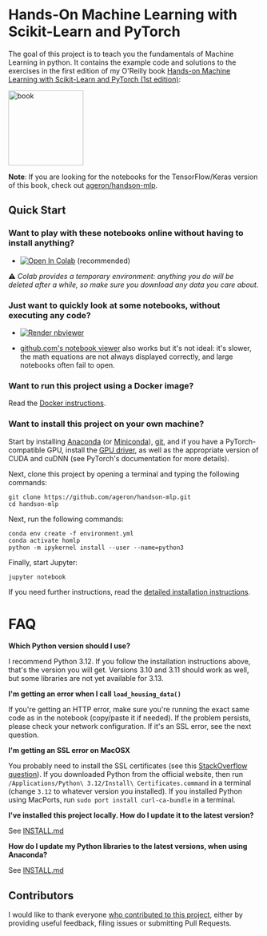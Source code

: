# Hands-On Machine Learning with Scikit-Learn and PyTorch

The goal of this project is to teach you the fundamentals of Machine Learning in
python. It contains the example code and solutions to the exercises in the first edition of my O'Reilly book [Hands-on Machine Learning with Scikit-Learn and PyTorch (1st edition)](https://geron.ai/er):

<a href="https://geron.ai/er"><img src="https://learning.oreilly.com/library/cover/9781098125967/300w/" title="book" width="150" border="0" /></a>

**Note**: If you are looking for the notebooks for the TensorFlow/Keras version of this book, check out [ageron/handson-mlp](https://github.com/ageron/handson-mlp).

## Quick Start

### Want to play with these notebooks online without having to install anything?

- <a href="https://colab.research.google.com/github/ageron/handson-mlp/blob/main/" target="_parent"><img src="https://colab.research.google.com/assets/colab-badge.svg" alt="Open In Colab"/></a> (recommended)

⚠ _Colab provides a temporary environment: anything you do will be deleted after a while, so make sure you download any data you care about._

### Just want to quickly look at some notebooks, without executing any code?

- <a href="https://nbviewer.jupyter.org/github/ageron/handson-mlp/blob/main/index.ipynb"><img src="https://raw.githubusercontent.com/jupyter/design/master/logos/Badges/nbviewer_badge.svg" alt="Render nbviewer" /></a>

- [github.com's notebook viewer](https://github.com/ageron/handson-mlp/blob/main/index.ipynb) also works but it's not ideal: it's slower, the math equations are not always displayed correctly, and large notebooks often fail to open.

### Want to run this project using a Docker image?

Read the [Docker instructions](https://github.com/ageron/handson-mlp/tree/main/docker).

### Want to install this project on your own machine?

Start by installing [Anaconda](https://www.anaconda.com/products/distribution) (or [Miniconda](https://docs.conda.io/en/latest/miniconda.html)), [git](https://git-scm.com/downloads), and if you have a PyTorch-compatible GPU, install the [GPU driver](https://www.nvidia.com/Download/index.aspx), as well as the appropriate version of CUDA and cuDNN (see PyTorch's documentation for more details).

Next, clone this project by opening a terminal and typing the following commands:

    git clone https://github.com/ageron/handson-mlp.git
    cd handson-mlp

Next, run the following commands:

    conda env create -f environment.yml
    conda activate homlp
    python -m ipykernel install --user --name=python3

Finally, start Jupyter:

    jupyter notebook

If you need further instructions, read the [detailed installation instructions](INSTALL.md).

# FAQ

**Which Python version should I use?**

I recommend Python 3.12. If you follow the installation instructions above, that's the version you will get. Versions 3.10 and 3.11 should work as well, but some libraries are not yet available for 3.13.

**I'm getting an error when I call `load_housing_data()`**

If you're getting an HTTP error, make sure you're running the exact same code as in the notebook (copy/paste it if needed). If the problem persists, please check your network configuration. If it's an SSL error, see the next question.

**I'm getting an SSL error on MacOSX**

You probably need to install the SSL certificates (see this [StackOverflow question](https://stackoverflow.com/questions/27835619/urllib-and-ssl-certificate-verify-failed-error)). If you downloaded Python from the official website, then run `/Applications/Python\ 3.12/Install\ Certificates.command` in a terminal (change `3.12` to whatever version you installed). If you installed Python using MacPorts, run `sudo port install curl-ca-bundle` in a terminal.

**I've installed this project locally. How do I update it to the latest version?**

See [INSTALL.md](INSTALL.md)

**How do I update my Python libraries to the latest versions, when using Anaconda?**

See [INSTALL.md](INSTALL.md)

## Contributors

I would like to thank everyone [who contributed to this project](https://github.com/ageron/handson-mlp/graphs/contributors), either by providing useful feedback, filing issues or submitting Pull Requests.
